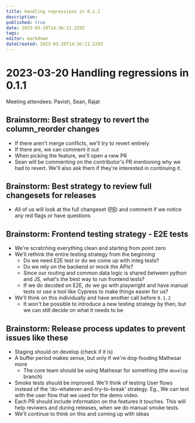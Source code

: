 ```yaml
---
title: Handling regressions in 0.1.1
description: 
published: true
date: 2023-03-20T14:36:11.229Z
tags: 
editor: markdown
dateCreated: 2023-03-20T14:36:11.229Z
---
```


# 2023-03-20 Handling regressions in 0.1.1

Meeting attendees: Pavish, Sean, Rajat

## Brainstorm: Best strategy to revert the column_reorder changes
- If there aren't merge conflicts, we'll try to revert entirely
- If there are, we can comment it out
- When picking the feature, we'll open a new PR
- Sean will be commenting on the contributor's PR mentioning why we had to revert. We'll also ask them if they're interested in continuing it.

## Brainstorm: Best strategy to review full changesets for releases
- All of us will look at the full changeset ([PR](https://github.com/centerofci/mathesar/pull/2723/files)) and comment if we notice any red flags or have questions

## Brainstorm: Frontend testing strategy - E2E tests
- We're scratching everything clean and starting from point zero
- We'll rethink the entire testing strategy from the beginning
    - Do we need E2E test or do we come up with integ tests?
    - Do we rely on the backend or mock the APIs?
    - Since our routing and common data logic is shared between python and JS, what's the best way to run frontend tests?
    - If we do decided on E2E, do we go with playwright and have manual tests or use a tool like Cypress to make things easier for us?
- We'll think on this individually and have another call before `0.1.2`
    - It won't be possible to introduce a new testing strategy by then, but we can still decide on what it needs to be

## Brainstorm: Release process updates to prevent issues like these
- Staging should on develop (check if it is)
- A buffer period makes sense, but only if we're dog-fooding Mathesar more
    - The core team should be using Mathesar for something (the `develop` branch)
- Smoke tests should be improved. We'll think of testing User flows instead of the 'do-whatever-and-try-to-break' strategy. Eg., We can test with the user flow that we used for the demo video.
- Each PR should include information on the features it touches. This will help reviwers and during releases, when we do manual smoke tests.
- We'll continue to think on this and coming up with ideas


